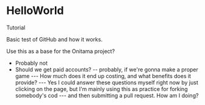 # HelloWorld
Tutorial

Basic test of GitHub and how it works. 

Use this as a base for the Onitama project?
- Probably not
- Should we get paid accounts?
-- probably, if we're gonna make a proper game
--- How much does it end up costing, and what benefits does it provide?
--- Yes I could answer these questions myself right now by just clicking on the page, but I'm mainly using this as practice for forking somebody's cod
--- and then submitting a pull request. How am I doing?
